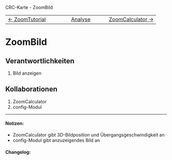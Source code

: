 CRC-Karte - ZoomBild
<table style="width: 100%; border: none;" cellspacing="0" cellpadding="0">
<tbody>
  <tr>
    <td style='text-align: left; width: 33%'>
        <a href='crc-ZoomTutorial.md'>
            ← ZoomTutorial
        </a>
    </td>
    <td style='text-align: center; width: 33%'>
        <a href='README.md'>
            Analyse
        </a>
    </td>
    <td style='text-align: right; width: 33%'>
        <a href='crc-ZoomCalculator.md'>
            ZoomCalculator →
        </a>
    </td>
  </tr>
</tbody>
</table>


# ZoomBild
## Verantwortlichkeiten
<!-- Wissen, welches verwaltet und angeboten wird, Aktion die angeboten werden, öffentliche Leistung -->
<!-- "Walkthrough" -> Szenarien zur Anwendung des Systems -->
<!-- Nichts, was eine andere Klasse machen könnte -->
<!-- Die Sachen die die Klasse macht -> keiner anderen Klasse geben -->
<!-- zentrale Verantwortlichkeiten vs verteilt -->
1. Bild anzeigen

## Kollaborationen
<!-- Kann die Klasse die Verantwortlichkeiten selbstädnig erfüllen? Was benötigt sie von welcher Klasse? -->
<!-- Was weiß die Klasse? Welche anderen Klassen benötigen die Informationen? -->
1. ZoomCalculator
2. config-Modul

---
#### Notizen:
<!-- Hier Notizen zum Denkprozess, Hintergrundgedanken, Klarstellungen hinzufügen  -->
- ZoomCalculator gibt 3D-Bildposition und Übergangsgeschwindigkeit an
- config-Modul gibt anzuzeigendes Bild an

#### Changelog:
<!-- Hier eventuelle Abänderungen dokumentieren -->
